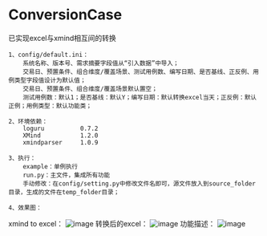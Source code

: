 # ConversionCase
已实现excel与xmind相互间的转换

    1、config/default.ini：
        系统名称、版本号、需求摘要字段值从“引入数据”中导入；
        交易日、预置条件、组合维度/覆盖场景、测试用例数、编写日期、是否基线、正反例、用例类型字段值设计为默认值；
        交易日、预置条件、组合维度/覆盖场景默认置空；
        测试用例数：默认1；是否基线：默认Y；编写日期：默认转换excel当天；正反例：默认正例；用例类型：默认功能类；

    2、环境依赖：
        loguru          0.7.2
        XMind           1.2.0
        xmindparser     1.0.9

    3、执行：
        example：单例执行
        run.py：主文件，集成所有功能
        手动修改：在config/setting.py中修改文件名即可，源文件放入到source_folder目录，生成的文件在temp_folder目录；
    
    4、效果图：
xmind to excel：
![image](https://github.com/user-attachments/assets/d2317283-5858-4718-9eee-48ce7d7f11f3)
    转换后的excel：
![image](https://github.com/user-attachments/assets/c45b0bd1-9151-4264-a4a6-4256e1a748b4)
    功能描述：
![image](https://github.com/user-attachments/assets/d0c1421d-57fe-4506-8c6e-f06057679305)
